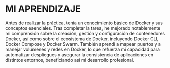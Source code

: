 # MI APRENDIZAJE
Antes de realizar la práctica, tenía un conocimiento básico de Docker y sus conceptos esenciales. Tras completar la tarea, he mejorado notablemente mi comprensión sobre la creación, gestión y configuración de contenedores Docker, así como sobre el ecosistema de Docker, incluyendo Docker CLI, Docker Compose y Docker Swarm. También aprendí a mapear puertos y a manejar volúmenes y redes en Docker, lo que refuerza mi capacidad para automatizar despliegues y asegurar la consistencia de aplicaciones en distintos entornos, beneficiando así mi desarrollo profesional.
